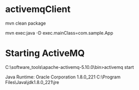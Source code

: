 # activemqClient

mvn clean package

mvn exec:java -D exec.mainClass=com.sample.App

# Starting ActiveMQ
C:\software_tools\apache-activemq-5.10.0\bin>activemq start

Java Runtime: Oracle Corporation 1.8.0_221 C:\Program Files\Java\jdk1.8.0_221\jre
